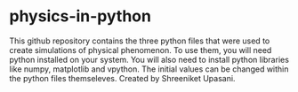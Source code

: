 # physics-in-python
This github repository contains the three python files that were used to create simulations of physical phenomenon.
To use them, you will need python installed on your system. You will also need to install python libraries like numpy, matplotlib and vpython.
The initial values can be changed within the python files themseleves. Created by Shreeniket Upasani.
